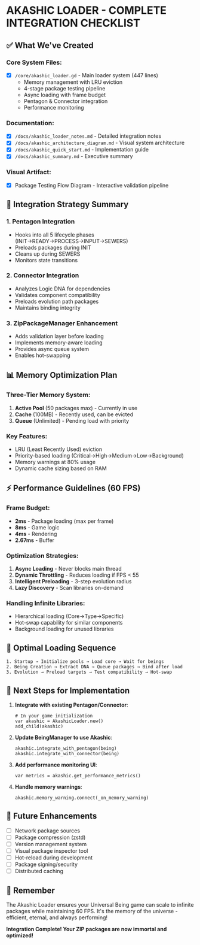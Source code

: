 # AKASHIC LOADER - COMPLETE INTEGRATION CHECKLIST

## ✅ What We've Created

### Core System Files:
- [x] `/core/akashic_loader.gd` - Main loader system (447 lines)
  - Memory management with LRU eviction
  - 4-stage package testing pipeline
  - Async loading with frame budget
  - Pentagon & Connector integration
  - Performance monitoring

### Documentation:
- [x] `/docs/akashic_loader_notes.md` - Detailed integration notes
- [x] `/docs/akashic_architecture_diagram.md` - Visual system architecture
- [x] `/docs/akashic_quick_start.md` - Implementation guide
- [x] `/docs/akashic_summary.md` - Executive summary

### Visual Artifact:
- [x] Package Testing Flow Diagram - Interactive validation pipeline

## 🎯 Integration Strategy Summary

### 1. **Pentagon Integration**
- Hooks into all 5 lifecycle phases (INIT→READY→PROCESS→INPUT→SEWERS)
- Preloads packages during INIT
- Cleans up during SEWERS
- Monitors state transitions

### 2. **Connector Integration**
- Analyzes Logic DNA for dependencies
- Validates component compatibility
- Preloads evolution path packages
- Maintains binding integrity

### 3. **ZipPackageManager Enhancement**
- Adds validation layer before loading
- Implements memory-aware loading
- Provides async queue system
- Enables hot-swapping

## 📊 Memory Optimization Plan

### Three-Tier Memory System:
1. **Active Pool** (50 packages max) - Currently in use
2. **Cache** (100MB) - Recently used, can be evicted
3. **Queue** (Unlimited) - Pending load with priority

### Key Features:
- LRU (Least Recently Used) eviction
- Priority-based loading (Critical→High→Medium→Low→Background)
- Memory warnings at 80% usage
- Dynamic cache sizing based on RAM

## ⚡ Performance Guidelines (60 FPS)

### Frame Budget:
- **2ms** - Package loading (max per frame)
- **8ms** - Game logic
- **4ms** - Rendering
- **2.67ms** - Buffer

### Optimization Strategies:
1. **Async Loading** - Never blocks main thread
2. **Dynamic Throttling** - Reduces loading if FPS < 55
3. **Intelligent Preloading** - 3-step evolution radius
4. **Lazy Discovery** - Scan libraries on-demand

### Handling Infinite Libraries:
- Hierarchical loading (Core→Type→Specific)
- Hot-swap capability for similar components
- Background loading for unused libraries

## 🔄 Optimal Loading Sequence

```
1. Startup → Initialize pools → Load core → Wait for beings
2. Being Creation → Extract DNA → Queue packages → Bind after load  
3. Evolution → Preload targets → Test compatibility → Hot-swap
```

## 📝 Next Steps for Implementation

1. **Integrate with existing Pentagon/Connector**:
   ```gdscript
   # In your game initialization
   var akashic = AkashicLoader.new()
   add_child(akashic)
   ```

2. **Update BeingManager to use Akashic**:
   ```gdscript
   akashic.integrate_with_pentagon(being)
   akashic.integrate_with_connector(being)
   ```

3. **Add performance monitoring UI**:
   ```gdscript
   var metrics = akashic.get_performance_metrics()
   ```

4. **Handle memory warnings**:
   ```gdscript
   akashic.memory_warning.connect(_on_memory_warning)
   ```

## 🚀 Future Enhancements

- [ ] Network package sources
- [ ] Package compression (zstd)
- [ ] Version management system
- [ ] Visual package inspector tool
- [ ] Hot-reload during development
- [ ] Package signing/security
- [ ] Distributed caching

## 📌 Remember

The Akashic Loader ensures your Universal Being game can scale to infinite packages while maintaining 60 FPS. It's the memory of the universe - efficient, eternal, and always performing!

**Integration Complete! Your ZIP packages are now immortal and optimized!**
